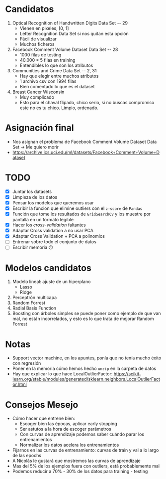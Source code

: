 # Candidatos

1. Optical Recognition of Handwritten Digits Data Set -- 29
    * Vienen en pixeles, [0, 1]
    * Letter Recognition Data Set si nos quitan esta opción
    * Fácil de visualizar
    * Muchos ficheros
2. Facebook Comment Volume Dataset Data Set -- 28
    * 1000 filas de testing
    * 40.000 * 5 filas en training
    * Entendibles lo que son los atributos
3. Communities and Crime Data Set -- 2, 31
    * Hay que elegir entre muchos atributos
    * 1 archivo csv con 1994 filas
    * Bien comentado lo que es el dataset
4. Breast Cancer Wisconsin
    * Muy complicado
    * Esto para el chaval flipado, chico serio, si no buscas compromiso este no es tu chico. Limpio, ordenado.

# Asignación final

* Nos asignan el problema de Facebook Comment Volume Dataset Data Set -> Me quiero morir
* https://archive.ics.uci.edu/ml/datasets/Facebook+Comment+Volume+Dataset

# TODO

* [x] Juntar los datasets
* [x] Limpieza de los datos
* [x] Pensar los modelos que queremos usar
* [x] Escribir la funcion que elimine outliers con el `z-score` de `Pandas`
* [x] Función que tome los resultados de `GridSearchCV` y los muestre por pantalla en un formato legible
* [x] Hacer los *cross-validation* faltantes
* [x] Adaptar Cross validation a no usar PCA
* [x] Adaptar Cross Validation + PCA a polinomios
* [ ] Entrenar sobre todo el conjunto de datos
* [ ] Escribir memoria 😥

# Modelos candidatos

1. Modelo lineal: ajuste de un hiperplano
    * Lasso
    * Ridge
2. Perceptrón multicapa
3. Random Forrest
4. Radial Basis Function
5. Boosting con árboles simples se puede poner como ejemplo de que van mal, no están incorrelados, y esto es lo que trata de mejorar Random Forrest

# Notas

* Support vector machine, en los apuntes, ponía que no tenía mucho éxito con regresión
* Poner en la memoria cómo hemos hecho `unzip` en la carpeta de datos
* Hay que explicar lo que hace LocalOutlierFactor: https://scikit-learn.org/stable/modules/generated/sklearn.neighbors.LocalOutlierFactor.html

# Consejos Mesejo

* Cómo hacer que entrene bien:
    * Escoger bien las épocas, aplicar early stopping
    * Ser astutos a la hora de escoger parámetros
    * Con curvas de aprendizaje podemos saber cuándo parar los entrenamientos
    * Normalizar los datos acelera los entrenamientos
* Fijarnos en las curvas de entrenamiento: curvas de train y val a lo largo de las epochs
* A Nicolás le gustará que mostremos las curvas de aprendizaje
* Mas del 5% de los ejemplos fuera con outliers, está probablemente mal
* Podemos reducir a 70% - 30% de los datos para training - testing
